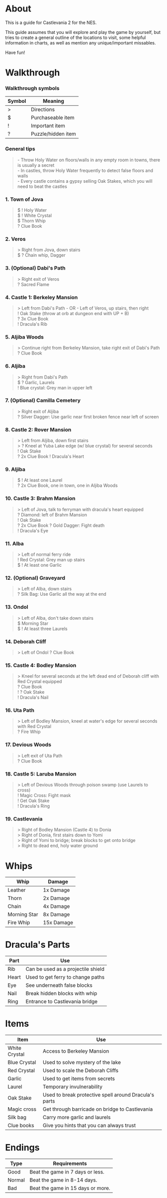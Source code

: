 #  About

This is a guide for Castlevania 2 for the NES.

This guide assumes that you will explore and play the game by yourself, but tries to create a general outline of the locations to visit, some helpful information in charts, as well as mention any unique/important missables.

Have fun\!

# Walkthrough  

### Walkthrough symbols

| Symbol    | Meaning               |
|-----------|-----------------------|
| \>        | Directions            |
| \$        | Purchaseable item     |
| \!        | Important item        |
| \?        | Puzzle/hidden item    |

### General tips

>   \- Throw Holy Water on floors/walls in any empty room in towns, there is usually a secret  
    \- In castles, throw Holy Water frequently to detect false floors and walls  
    \- Every castle contains a gypsy selling Oak Stakes, which you will need to beat the castles  

### 1. Town of Jova

>   \$ \! Holy Water  
    \$ \! White Crystal  
    \$ Thorn Whip  
    \? Clue Book

### 2. Veros  

>   \> Right from Jova, down stairs  
    \$ \? Chain whip, Dagger

### 3. (Optional) Dabi's Path  

>   \> Right exit of Veros  
    \? Sacred Flame 

### 4. Castle 1: Berkeley Mansion   

>   \> Left from Dabi's Path - OR - Left of Veros, up stairs, then right  
    \! Oak Stake (throw at orb at dungeon end with UP + B)  
    \? 3x Clue Book  
    \! Dracula's Rib  

### 5. Aljiba Woods
>   \> Continue right from Berkeley Mansion, take right exit of Dabi's Path  
    \? Clue Book

### 6. Aljiba   

>   \> Right from Dabi's Path  
    \$ \? Garlic, Laurels  
    \! Blue crystal: Grey man in upper left
    
### 7. (Optional) Camilla Cemetery  

>   \> Right exit of Aljiba  
    \? Silver Dagger: Use garlic near first broken fence near left of screen

### 8. Castle 2: Rover Mansion

>   \> Left from Aljiba, down first stairs  
    \> \? Kneel at Yuba Lake edge (w/ blue crystal) for several seconds  
    \! Oak Stake  
    \? 2x Clue Book
    \! Dracula's Heart

### 9. Aljiba  

>   \$ \! At least one Laurel  
    \? 2x Clue Book, one in town, one in Aljiba Woods

### 10. Castle 3: Brahm Mansion  

>   \> Left of Jova, talk to ferryman with dracula's heart equipped  
    \? Diamond: left of Brahm Mansion  
    \! Oak Stake  
    \? 2x Clue Book
    \? Gold Dagger: Fight death  
    \! Dracula's Eye

### 11. Alba  

>   \> Left of normal ferry ride  
    \! Red Crystal: Grey man up stairs  
    \$ \! At least one Garlic

### 12. (Optional) Graveyard  

>   \> Left of Alba, down stairs  
    \? Silk Bag: Use Garlic all the way at the end

### 13. Ondol  

>   \> Left of Alba, don't take down stairs  
    \$ Morning Star  
    \$ \! At least three Laurels

### 14. Deborah Cliff

>   \> Left of Ondol
    \? Clue Book

### 15. Castle 4: Bodley Mansion  

>   \> Kneel for several seconds at the left dead end of Deborah cliff with Red Crystal equipped  
    \? Clue Book  
    \! \? Oak Stake  
    \! Dracula's Nail

### 16. Uta Path  

>   \> Left of Bodley Mansion, kneel at water's edge for several seconds with Red Crystal  
    \? Fire Whip

### 17. Devious Woods
>   \> Left exit of Uta Path  
    \? Clue Book

### 18. Castle 5: Laruba Mansion  

>   \> Left of Devious Woods through poison swamp (use Laurels to cross)  
    \! Magic Cross: Fight mask  
    \! Get Oak Stake  
    \! Dracula's Ring
    
### 19. Castlevania  

>   \> Right of Bodley Mansion (Castle 4) to Donia  
    \> Right of Donia, first stairs down to Yomi  
    \> Right of Yomi to bridge; break blocks to get onto bridge  
    \> Right to dead end, holy water ground  

# Whips  

| Whip          | Damage        |
|---------------|---------------|
| Leather       | 1x Damage     |
| Thorn         | 2x Damage     |
| Chain         | 4x Damage     |
| Morning Star  | 8x Damage     |
| Fire Whip     | 15x Damage    |

# Dracula's Parts  

| Part  | Use                                   |
|-------|---------------------------------------|
| Rib   | Can be used as a projectile shield    |
| Heart | Used to get ferry to change paths     | 
| Eye   | See underneath false blocks           |  
| Nail  | Break hidden blocks with whip         |  
| Ring  | Entrance to Castlevania bridge        |  

# Items  

| Item          | Use                                                   |
|---------------|-------------------------------------------------------|
| White Crystal | Access to Berkeley Mansion                            |
| Blue Crystal  | Used to solve mystery of the lake                     |
| Red Crystal   | Used to scale the Deborah Cliffs                      |
| Garlic        | Used to get items from secrets                        |
| Laurel        | Temporary invulnerability                             |
| Oak Stake     | Used to break protective spell around Dracula's parts |
| Magic cross   | Get through barricade on bridge to Castlevania        |
| Silk bag      | Carry more garlic and laurels                         |
| Clue books    | Give you hints that you can always trust              |

# Endings

| Type      | Requirements                      |
|-----------|-----------------------------------|
| Good      | Beat the game in 7 days or less.  |
| Normal    | Beat the game in 8-14 days.       |
| Bad       | Beat the game in 15 days or more. |